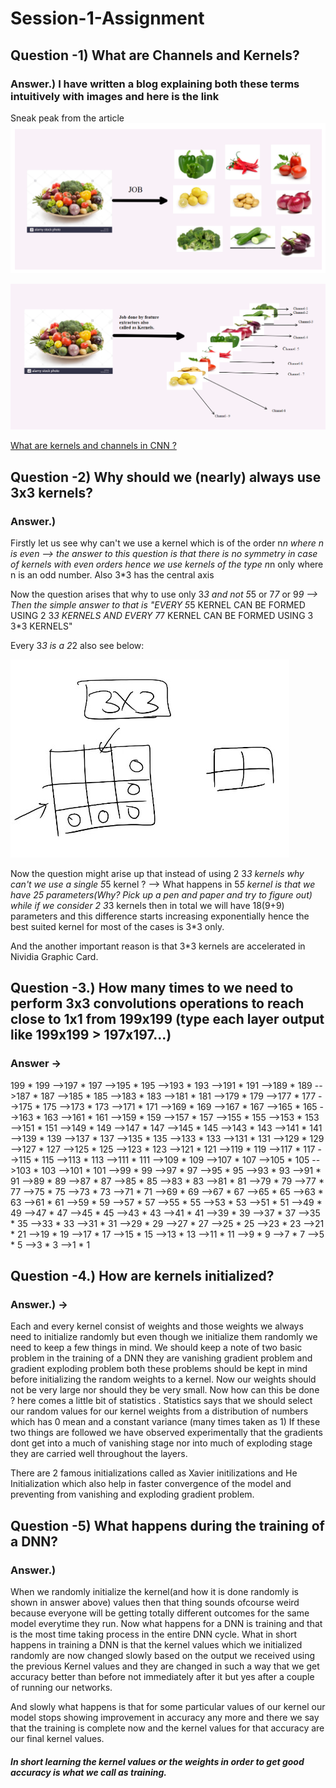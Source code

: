 # Session-1-Assignment

## Question -1) What are Channels and Kernels?
### Answer.)  I have written a blog explaining both these terms intuitively with images and here is the link 

Sneak peak from the article 
![](https://github.com/rashutyagi/Deep_Vision/blob/master/Session_1/Image_1.PNG)

![](https://github.com/rashutyagi/Deep_Vision/blob/master/Session_1/Image_2.PNG)


[What are kernels and channels in CNN ? ](https://medium.com/@rashutyagi/what-are-channels-and-kernels-in-convolutional-neural-networks-d6b8b60e00d0?source=friends_link&sk=080c46defb4dd9f9e79fde5e90830eb8)

## Question -2) Why should we (nearly) always use 3x3 kernels?
### Answer.) 

Firstly let us see why can't we use a kernel which is of the order n*n where n is even --> the answer to this question is that there is no symmetry in case of kernels with even orders hence we use kernels of the type n*n only where n is an odd number. Also 3*3 has the central axis

Now the question arises that why to use only 3*3 and not 5*5 or 7*7* or 9*9 --> Then the simple answer to that is "EVERY 5*5 KERNEL CAN BE FORMED USING 2 3*3 KERNELS AND EVERY 7*7 KERNEL CAN BE FORMED USING 3 3*3 KERNELS"

Every 3*3 is a 2*2 also see below:

![](https://github.com/rashutyagi/Deep_Vision/blob/master/Session_1/Image_3.jpg)


Now the question might arise up that instead of using 2 3*3 kernels why can't we use a single 5*5 kernel ? --> What happens in 5*5 kernel is that we have 25 parameters(Why? Pick up a pen and paper and try to figure out) while if we consider 2 3*3 kernels then in total we will have 18(9+9) parameters and this difference starts increasing exponentially hence the best suited kernel for most of the cases is 3*3 only.

And the another important reason is that 3*3 kernels are accelerated in Nividia Graphic Card.

## Question -3.) How many times to we need to perform 3x3 convolutions operations to reach close to 1x1 from 199x199 (type each layer output like 199x199 > 197x197...)

### Answer -> 

199 * 199 -->197 * 197 -->195 * 195 -->193 * 193 -->191 * 191 -->189 * 189 -->187 * 187 -->185 * 185 -->183 * 183 -->181 * 181 -->179 * 179 -->177 * 177 -->175 * 175 -->173 * 173 -->171 * 171 -->169 * 169 -->167 * 167 -->165 * 165 -->163 * 163 -->161 * 161 -->159 * 159 -->157 * 157 -->155 * 155 -->153 * 153 -->151 * 151 -->149 * 149 -->147 * 147 -->145 * 145 -->143 * 143 -->141 * 141 -->139 * 139 -->137 * 137 -->135 * 135 -->133 * 133 -->131 * 131 -->129 * 129 -->127 * 127 -->125 * 125 -->123 * 123 -->121 * 121 -->119 * 119 -->117 * 117 -->115 * 115 -->113 * 113 -->111 * 111 -->109 * 109 -->107 * 107 -->105 * 105 -->103 * 103 -->101 * 101 -->99 * 99 -->97 * 97 -->95 * 95 -->93 * 93 -->91 * 91 -->89 * 89 -->87 * 87 -->85 * 85 -->83 * 83 -->81 * 81 -->79 * 79 -->77 * 77 -->75 * 75 -->73 * 73 -->71 * 71 -->69 * 69 -->67 * 67 -->65 * 65 -->63 * 63 -->61 * 61 -->59 * 59 -->57 * 57 -->55 * 55 -->53 * 53 -->51 * 51 -->49 * 49 -->47 * 47 -->45 * 45 -->43 * 43 -->41 * 41 -->39 * 39 -->37 * 37 -->35 * 35 -->33 * 33 -->31 * 31 -->29 * 29 -->27 * 27 -->25 * 25 -->23 * 23 -->21 * 21 -->19 * 19 -->17 * 17 -->15 * 15 -->13 * 13 -->11 * 11 -->9 * 9 -->7 * 7 -->5 * 5 -->3 * 3 -->1 * 1

## Question -4.) How are kernels initialized? 

### Answer.) ->
  Each and every kernel consist of weights and those weights we always need to initialize randomly but even though we initialize them randomly we need to keep a few things in mind. We should keep a note of two basic problem in the training of a DNN they are vanishing gradient problem and gradient exploding problem both these problems should be kept in mind before initializing the random weights to a kernel. Now our weights should not be very large nor should they be very small. Now how can this be done ? here comes a little bit of statistics . Statistics says that we should select our random values for our kernel weights from a distribution of numbers which has 0 mean and a constant variance (many times taken as 1) If these two things are followed we have observed experimentally that the gradients dont get into a much of vanishing stage nor into much of exploding  stage they are carried well throughout the layers.
  
  There are 2 famous initializations called as Xavier initilizations and He Initialization which also help in faster convergence of the model and preventing from vanishing and exploding gradient problem.






## Question -5) What happens during the training of a DNN?

### Answer.) 

When we randomly initialize the kernel(and how it is done randomly is shown in answer above) values then that thing sounds ofcourse weird because everyone will be getting totally different outcomes for the same model everytime they run. Now what happens for a DNN is training and that is the most time taking process in the entire DNN cycle. What in short happens in training a DNN is that the kernel values which we initialized randomly are now changed slowly based on the output we received using the previous Kernel values and they are changed in such a way that we get accuracy better than before not immediately after it but yes after a couple of running our networks.

And slowly what happens is that for some particular values of our kernel our model stops showing improvement in accuracy any more and there we say that the training is complete now and the kernel values for that accuracy are our final kernel values.

##### In short learning the kernel values or the weights in order to get good accuracy is what we call as training.





